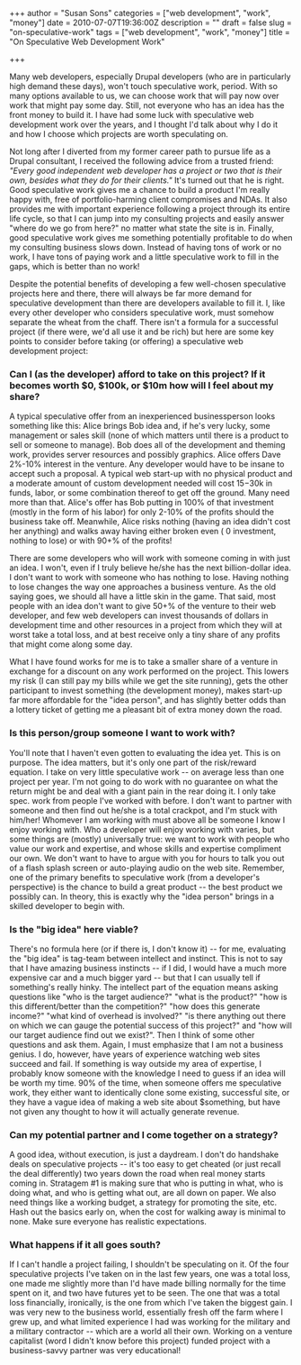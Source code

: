 +++
author = "Susan Sons"
categories = ["web development", "work", "money"]
date = 2010-07-07T19:36:00Z
description = ""
draft = false
slug = "on-speculative-work"
tags = ["web development", "work", "money"]
title = "On Speculative Web Development Work"

+++

Many web developers, especially Drupal developers (who are in particularly high demand these days), won't touch speculative work, period. With so many options available to us, we can choose work that will pay now over work that might pay some day. Still, not everyone who has an idea has the front money to build it. I have had some luck with speculative web development work over the years, and I thought I'd talk about why I do it and how I choose which projects are worth speculating on.

Not long after I diverted from my former career path to pursue life as a Drupal consultant, I received the following advice from a trusted friend: *"Every good independent web developer has a project or two that is their own, besides what they do for their clients."* It's turned out that he is right. Good speculative work gives me a chance to build a product I'm really happy with, free of portfolio-harming client compromises and NDAs. It also provides me with important experience following a project through its entire life cycle, so that I can jump into my consulting projects and easily answer "where do we go from here?" no matter what state the site is in. Finally, good speculative work gives me something potentially profitable to do when my consulting business slows down. Instead of having tons of work or no work, I have tons of paying work and a little speculative work to fill in the gaps, which is better than no work!

Despite the potential benefits of developing a few well-chosen speculative projects here and there, there will always be far more demand for speculative development than there are developers available to fill it. I, like every other developer who considers speculative work, must somehow separate the wheat from the chaff. There isn't a formula for a successful project (if there were, we'd all use it and be rich) but here are some key points to consider before taking (or offering) a speculative web development project:

### Can I (as the developer) afford to take on this project? If it becomes worth $0, $100k, or $10m how will I feel about my share?

A typical speculative offer from an inexperienced businessperson looks something like this:  Alice brings Bob idea and, if he's very lucky, some management or sales skill (none of which matters until there is a product to sell or someone to manage).  Bob does all of the development and theming work, provides server resources and possibly graphics.  Alice offers Dave 2%-10% interest in the venture.  Any developer would have to be insane to accept such a proposal.  A typical web start-up with no physical product and a moderate amount of custom development needed will cost $15-$30k in funds, labor, or some combination thereof to get off the ground.  Many need more than that.  Alice's offer has Bob putting in 100% of that investment (mostly in the form of his labor) for only 2-10% of the profits should the business take off.  Meanwhile, Alice risks nothing (having an idea didn't cost her anything) and walks away having either broken even ( 0 investment, nothing to lose) or with 90+% of the profits!

There are some developers who will work with someone coming in with just an idea.  I won't, even if I truly believe he/she has the next billion-dollar idea.  I don't want to work with someone who has nothing to lose.  Having nothing to lose changes the way one approaches a business venture.  As the old saying goes, we should all have a little skin in the game.  That said, most people with an idea don't want to give 50+% of the venture to their web developer, and few web developers can invest thousands of dollars in development time and other resources in a project from which they will at worst take a total loss, and at best receive only a tiny share of any profits that might come along some day.

What I have found works for me is to take a smaller share of a venture in exchange for a discount on any work performed on the project.  This lowers my risk (I can still pay my bills while we get the site running), gets the other participant to invest something (the development money), makes start-up far more affordable for the "idea person", and has slightly better odds than a lottery ticket of getting me a pleasant bit of extra money down the road.

### Is this person/group someone I want to work with?

You'll note that I haven't even gotten to evaluating the idea yet.  This is on purpose.  The idea matters, but it's only one part of the risk/reward equation.  I take on very little speculative work -- on average less than one project per year.  I'm not going to do work with no guarantee on what the return might be and deal with a giant pain in the rear doing it.  I only take spec. work from people I've worked with before.  I don't want to partner with someone and then find out he/she is a total crackpot, and I'm stuck with him/her!  Whomever I am working with must above all be someone I know I enjoy working with.  Who a developer will enjoy working with varies, but some things are (mostly) universally true: we want to work with people who value our work and expertise, and whose skills and expertise compliment our own.  We don't want to have to argue with you for hours to talk you out of a flash splash screen or auto-playing audio on the web site.  Remember, one of the primary benefits to speculative work (from a developer's perspective) is the chance to build a great product -- the best product we possibly can.  In theory, this is exactly why the "idea person" brings in a skilled developer to begin with.

### Is the "big idea" here viable?

There's no formula here (or if there is, I don't know it) -- for me, evaluating the "big idea" is tag-team between intellect and instinct.  This is not to say that I have amazing business instincts -- if I did, I would have a much more expensive car and a much bigger yard -- but that I can usually tell if something's really hinky.  The intellect part of the equation means asking questions like "who is the target audience?"  "what is the product?"  "how is this different/better than the competition?"  "how does this generate income?" "what kind of overhead is involved?" "is there anything out there on which we can gauge the potential success of this project?" and "how will our target audience find out we exist?".  Then I think of some other questions and ask them.  Again, I must emphasize that I am not a business genius.  I do, however, have years of experience watching web sites succeed and fail.  If something is way outside my area of expertise, I probably know someone with the knowledge I need to guess if an idea will be worth my time.  90% of the time, when someone offers me speculative work, they either want to identically clone some existing, successful site, or they have a vague idea of making a web site about $something, but have not given any thought to how it will actually generate revenue.

### Can my potential partner and I come together on a strategy?

A good idea, without execution, is just a daydream.  I don't do handshake deals on speculative projects -- it's too easy to get cheated (or just recall the deal differently) two years down the road when real money starts coming in.  Stratagem #1 is making sure that who is putting in what, who is doing what, and who is getting what out, are all down on paper.  We also need things like a working budget, a strategy for promoting the site, etc.  Hash out the basics early on, when the cost for walking away is minimal to none.  Make sure everyone has realistic expectations.

### What happens if it all goes south?

If I can't handle a project failing, I shouldn't be speculating on it.  Of the four speculative projects I've taken on in the last few years, one was a total loss, one made me slightly more than I'd have made billing normally for the time spent on it, and two have futures yet to be seen.  The one that was a total loss financially, ironically, is the one from which I've taken the biggest gain. I was very new to the business world, essentially fresh off the farm where I grew up, and what limited experience I had was working for the military and a military contractor -- which are a world all their own.  Working on a venture capitalist (word I didn't know before this project) funded project with a business-savvy partner was very educational!

